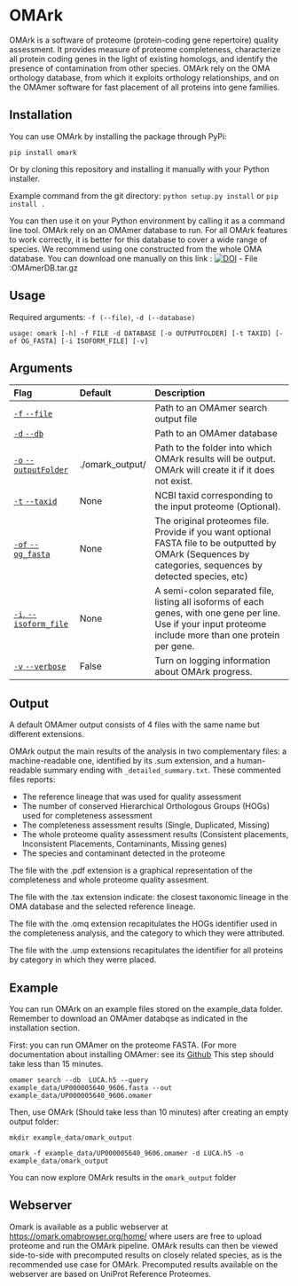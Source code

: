 # OMArk

OMArk is a software of proteome (protein-coding gene repertoire) quality assessment. It provides measure of proteome completeness, characterize all protein coding genes in the light of existing homologs, and identify the presence of contamination from other species.
OMArk rely on the OMA orthology database, from which it exploits orthology relationships, and on the OMAmer software for fast placement of all proteins into gene families.

## Installation

You can use OMArk by installing the package through PyPi:

``pip install omark``

Or by cloning this repository and installing it manually with your Python installer.

Example command from the git directory:
``python setup.py install``
or
``pip install .``

You can then use it on your Python environment by calling it as a command line tool.
OMArk rely on an OMAmer database to run. For all OMArk features to work correctly, it is better for this database to cover a wide range of species.
We recommend using one constructed from the whole OMA database. You can download one manually on this link : [![DOI](https://zenodo.org/badge/DOI/10.5281/zenodo.7359861.svg)](https://doi.org/10.5281/zenodo.7359861) - File :OMAmerDB.tar.gz


## Usage

Required arguments: ``-f (--file)``, ``-d (--database)``

    usage: omark [-h] -f FILE -d DATABASE [-o OUTPUTFOLDER] [-t TAXID] [-of OG_FASTA] [-i ISOFORM_FILE] [-v]


## Arguments
| Flag                                                         | Default         | Description                                                                                                                                                 |
|:-------------------------------------------------------------|:----------------|:------------------------------------------------------------------------------------------------------------------------------------------------------------|
| [``-f`` ``--file``](#markdown-header--file)                  |                 | Path to an OMAmer search output file                                                                                                                        |
| [``-d`` ``--db``](#markdown-header--database)                |                 | Path to an OMAmer database                                                                                                                                  |
| [``-o`` ``--outputFolder``](#markdown-header--outputFolder)  | ./omark_output/ | Path to the folder into which OMArk results will be output. OMArk will create it if it does not exist.                                                      |
| [``-t`` ``--taxid``](#markdown-header--taxid)                | None            | NCBI taxid corresponding to the input proteome (Optional).                                                                                                  |
| [``-of`` ``--og_fasta``](#markdown-header--og_fasta)         | None            | The original proteomes file. Provide if you want optional FASTA file to be outputted by OMArk (Sequences by categories, sequences by detected species, etc) |
| [``-i``, ``--isoform_file``](#markdown-header--isoform_file) | None            | A semi-colon separated file, listing all isoforms of each genes, with one gene per line. Use if your input proteome include more than one protein per gene. |
| [``-v`` ``--verbose``](#markdown-header--verbose)            | False           | Turn on logging information about OMArk progress.                                                                                                           |

## Output

A default OMAmer output consists of 4 files with the same name but different extensions.

OMArk output the main results of the analysis in two complementary files: a machine-readable one, identified by its .sum extension, and a human-readable summary ending with ``_detailed_summary.txt``.
These commented files reports:
* The reference lineage that was used for quality assessment
* The number of conserved Hierarchical Orthologous Groups (HOGs) used for completeness assessment
* The completeness assessment results (Single, Duplicated, Missing)
* The whole proteome quality assessment results (Consistent placements, Inconsistent Placements, Contaminants, Missing genes)
* The species and contaminant detected in the proteome

The file with the .pdf extension is a graphical representation of the completeness and whole proteome quality assesment.

The file with the .tax extension indicate: the closest taxonomic lineage in the OMA database and the selected reference lineage.

The file with the .omq extension recapitulates the HOGs identifier used in the completeness analysis, and the category to which they were attributed.

The file with the .ump extensions recapitulates the identifier for all proteins by category in which they werre placed.

## Example

You can run OMArk on an example files stored on the example\_data folder. Remember to download an OMAmer databqse as indicated in the installation section.

First: you can run OMAmer on the proteome FASTA. (For more documentation about installing OMAmer: see its [Github](https://github.com/DessimozLab/omamer)
This step should take less than 15 minutes.

	omamer search --db  LUCA.h5 --query example_data/UP000005640_9606.fasta --out example_data/UP000005640_9606.omamer

Then, use OMArk (Should take less than 10 minutes) after creating an empty output folder:

	mkdir example_data/omark_output

	omark -f example_data/UP000005640_9606.omamer -d LUCA.h5 -o example_data/omark_output

You can now explore OMArk results in the ``omark_output`` folder

## Webserver

Omark is available as a public webserver at <https://omark.omabrowser.org/home/> where users are free to upload proteome and run the OMArk pipeline. OMArk results can then be viewed side-to-side with precomputed results on closely related species, as is the recommended use case for OMArk. Precomputed results available on the webserver are based on UniProt Reference Proteomes.
